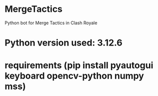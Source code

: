 # MergeTactics
Python bot for Merge Tactics in Clash Royale

# Python version used: 3.12.6

# requirements (pip install pyautogui keyboard opencv-python numpy mss)

